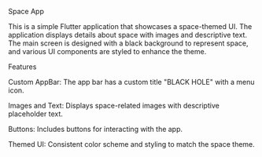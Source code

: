 Space App

This is a simple Flutter application that showcases a space-themed UI. The application displays details about space with images and descriptive text. The main screen is designed with a black background to represent space, and various UI components are styled to enhance the theme.

Features

Custom AppBar: The app bar has a custom title "BLACK HOLE" with a menu icon.

Images and Text: Displays space-related images with descriptive placeholder text.

Buttons: Includes buttons for interacting with the app.

Themed UI: Consistent color scheme and styling to match the space theme.
